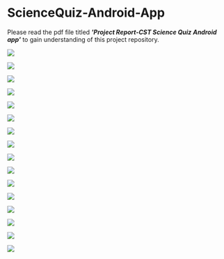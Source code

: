 # ScienceQuiz-Android-App
Please read the pdf file titled <strong><em>'Project Report-CST Science Quiz Android app'</em></strong> to gain understanding of this project repository.

![](images/2.jpg)

![](images/7.jpg)

![](images/8.jpg)

![](images/9.jpg)

![](images/10.jpg)

![](images/11.jpg)

![](images/12.jpg)

![](images/13.jpg)

![](images/14.jpg)

![](images/15.jpg)

![](images/16.jpg)

![](images/17.jpg)

![](images/18.jpg)

![](images/19.jpg)

![](images/20.jpg)

![](images/21.jpg)

